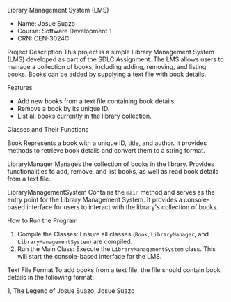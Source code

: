  Library Management System (LMS)

- Name: Josue Suazo
- Course: Software Development 1
- CRN: CEN-3024C

 Project Description
This project is a simple Library Management System (LMS) developed as part of the SDLC Assignment. The LMS allows users to manage a collection of books, including adding, removing, and listing books. Books can be added by supplying a text file with book details.

 Features
- Add new books from a text file containing book details.
- Remove a book by its unique ID.
- List all books currently in the library collection.


 Classes and Their Functions

Book
Represents a book with a unique ID, title, and author. It provides methods to retrieve book details and convert them to a string format.

LibraryManager
Manages the collection of books in the library. Provides functionalities to add, remove, and list books, as well as read book details from a text file.

LibraryManagementSystem
Contains the `main` method and serves as the entry point for the Library Management System. It provides a console-based interface for users to interact with the library's collection of books.

How to Run the Program
1. Compile the Classes: Ensure all classes (`Book`, `LibraryManager`, and `LibraryManagementSystem`) are compiled.
2. Run the Main Class: Execute the `LibraryManagementSystem` class. This will start the console-based interface for the LMS.

Text File Format
To add books from a text file, the file should contain book details in the following format:

1, The Legend of Josue Suazo, Josue Suazo
